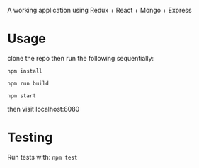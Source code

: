 A working application using Redux + React + Mongo + Express

# Usage
clone the repo then run the following sequentially:

```npm install```

```npm run build```

```npm start```

then visit localhost:8080

# Testing

Run tests with: ```npm test```

